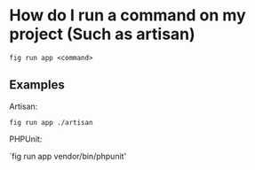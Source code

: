 # How do I run a command on my project (Such as artisan)

`fig run app <command>`

## Examples

Artisan:

`fig run app ./artisan`

PHPUnit:

`fig run app vendor/bin/phpunit'

